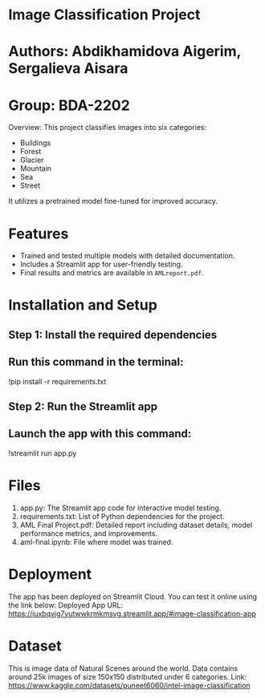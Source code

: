 # Image Classification Project
# Authors: Abdikhamidova Aigerim, Sergalieva Aisara
# Group: BDA-2202



Overview:
This project classifies images into six categories:
- Buildings
- Forest
- Glacier
- Mountain
- Sea
- Street

It utilizes a pretrained model fine-tuned for improved accuracy.


# Features


- Trained and tested multiple models with detailed documentation.
- Includes a Streamlit app for user-friendly testing.
- Final results and metrics are available in `AMLreport.pdf`.



# Installation and Setup

## Step 1: Install the required dependencies
## Run this command in the terminal:
!pip install -r requirements.txt

## Step 2: Run the Streamlit app
## Launch the app with this command:
!streamlit run app.py


# Files


1. app.py: The Streamlit app code for interactive model testing.
2. requirements.txt: List of Python dependencies for the project.
3. AML Final Project.pdf: Detailed report including dataset details, model performance metrics, and improvements.
4. aml-final.ipynb: File where model was trained.



# Deployment


The app has been deployed on Streamlit Cloud. You can test it online using the link below:
Deployed App URL: https://iuxbqyjg7yutwwkrmkmsvg.streamlit.app/#image-classification-app

# Dataset


This is image data of Natural Scenes around the world. Data contains around 25k images of size 150x150 distributed under 6 categories.
Link: https://www.kaggle.com/datasets/puneet6060/intel-image-classification


